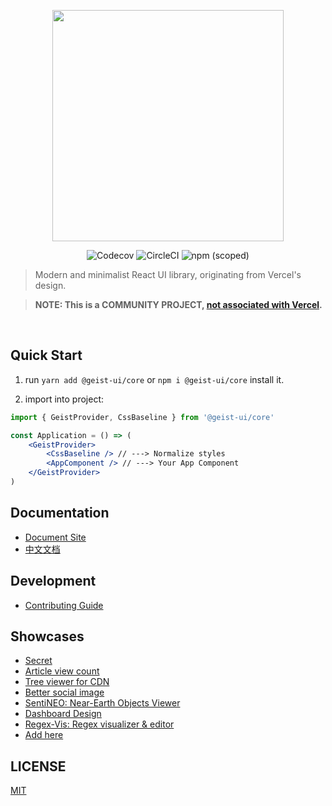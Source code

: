 <p align="center" height="370">
<img align="center" height="370" src="https://user-images.githubusercontent.com/11304944/91128466-dfc96c00-e6da-11ea-8b03-a96e6b98667d.png">
</p>

<p align="center">
<img alt="Codecov" src="https://img.shields.io/codecov/c/github/geist-org/geist-ui?style=for-the-badge&labelColor=000000">
<img alt="CircleCI" src="https://img.shields.io/circleci/build/github/geist-org/geist-ui?style=for-the-badge&labelColor=000000">
<img alt="npm (scoped)" src="https://img.shields.io/npm/v/@geist-ui/core?style=for-the-badge&labelColor=000000">
</p>

> Modern and minimalist React UI library, originating from Vercel's design.

> **NOTE: This is a COMMUNITY PROJECT, [not associated with Vercel](https://github.com/geist-org/geist-ui/issues/635).**

<br/>

## Quick Start

1. run `yarn add @geist-ui/core` or `npm i @geist-ui/core` install it.

2. import into project:

```jsx
import { GeistProvider, CssBaseline } from '@geist-ui/core'

const Application = () => (
	<GeistProvider>
		<CssBaseline /> // ---> Normalize styles
		<AppComponent /> // ---> Your App Component
	</GeistProvider>
)
```

## Documentation

-   [Document Site](https://geist-ui.dev)
-   [中文文档](https://geist-ui.dev/zh-cn)

## Development

-   [Contributing Guide](https://github.com/geist-org/geist-ui/blob/master/.github/CONTRIBUTING.md)

## Showcases

-   [Secret](https://secret.gl/)
-   [Article view count](https://views-docs.unix.bio/)
-   [Tree viewer for CDN](https://cdn.unix.bio/)
-   [Better social image](https://img.unix.bio/)
-   [SentiNEO: Near-Earth Objects Viewer](https://sentineo.app)
-   [Dashboard Design](https://github.com/ofekashery/react-dashboard-design)
-   [Regex-Vis: Regex visualizer & editor](https://github.com/Bowen7/regex-vis)
-   [Add here](https://github.com/geist-org/geist-ui/issues/new)

## LICENSE

[MIT](./LICENSE)
